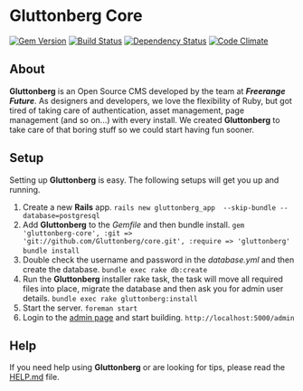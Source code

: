 # Gluttonberg Core

[![Gem Version](https://badge.fury.io/rb/gluttonberg-core.png)](http://badge.fury.io/rb/gluttonberg-core)
[![Build Status](https://travis-ci.org/Gluttonberg/core.png?branch=master)](https://travis-ci.org/Gluttonberg/core)
[![Dependency Status](https://gemnasium.com/Gluttonberg/core.png)](https://gemnasium.com/Gluttonberg/core)
[![Code Climate](https://codeclimate.com/github/Gluttonberg/core.png)](https://codeclimate.com/github/Gluttonberg/core)

## About

**Gluttonberg** is an Open Source CMS developed by the team at ***Freerange Future***. As designers and developers, we love the flexibility of Ruby, but got tired of taking care of authentication, asset management, page management (and so on...) with every install. We created **Gluttonberg** to take care of that boring stuff so we could start having fun sooner.

## Setup

Setting up **Gluttonberg** is easy.
The following setups will get you up and running.

1. Create a new **Rails** app.
`rails new gluttonberg_app  --skip-bundle --database=postgresql`
2. Add **Gluttonberg** to the *Gemfile* and then bundle install.
`gem 'gluttonberg-core', :git => 'git://github.com/Gluttonberg/core.git', :require => 'gluttonberg'`
`bundle install`
3. Double check the username and password in the *database.yml* and then create the database.
`bundle exec rake db:create`
4. Run the **Gluttonberg** installer rake task, the task will move all required files into place, migrate the database and then ask you for admin user details. `bundle exec rake gluttonberg:install`
5. Start the server. `foreman start`
6. Login to the [admin page](http://localhost:5000/admin) and start building. `http://localhost:5000/admin`

## Help

If you need help using **Gluttonberg** or are looking for tips, please read the [HELP.md](HELP.md) file.
